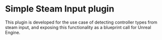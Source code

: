 # Simple Steam Input plugin

This plugin is developed for the use case of detecting controller types from steam input, and exposing this functionality as a blueprint
call for Unreal Engine.


